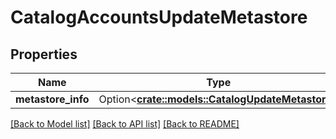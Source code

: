 # CatalogAccountsUpdateMetastore

## Properties

Name | Type | Description | Notes
------------ | ------------- | ------------- | -------------
**metastore_info** | Option<[**crate::models::CatalogUpdateMetastore**](CatalogUpdateMetastore.md)> |  | [optional]

[[Back to Model list]](../README.md#documentation-for-models) [[Back to API list]](../README.md#documentation-for-api-endpoints) [[Back to README]](../README.md)



